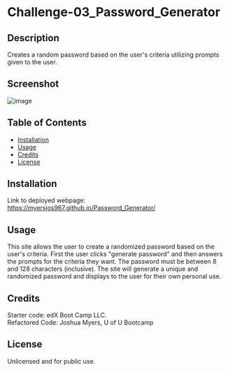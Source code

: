# Challenge-03_Password_Generator

## Description
Creates a random password based on the user's criteria utilizing prompts given to the user.

## Screenshot
![image](https://user-images.githubusercontent.com/122832005/223554295-fd959782-f551-4546-b2ab-814327e1325b.png)


## Table of Contents
- [Installation](#installation)
- [Usage](#usage)
- [Credits](#credits)
- [License](#license)

## Installation
Link to deployed webpage: https://myersjos967.github.io/Password_Generator/

## Usage
This site allows the user to create a randomized password based on the user's criteria.
First the user clicks "generate password" and then answers the prompts for the criteria they want.
The password must be between 8 and 128 characters (inclusive).
The site will generate a unique and randomized password and displays to the user for their own personal use.

## Credits
Starter code: edX Boot Camp LLC.  
Refactored Code: Joshua Myers, U of U Bootcamp

## License
Unlicensed and for public use.
